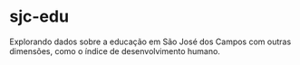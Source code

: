 # sjc-edu
Explorando dados sobre a educação em São José dos Campos com outras dimensões, como o índice de desenvolvimento humano.
